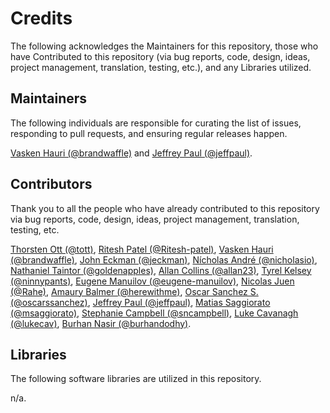# Credits

The following acknowledges the Maintainers for this repository, those who have Contributed to this repository (via bug reports, code, design, ideas, project management, translation, testing, etc.), and any Libraries utilized.

## Maintainers

The following individuals are responsible for curating the list of issues, responding to pull requests, and ensuring regular releases happen.

[Vasken Hauri (@brandwaffle)](https://github.com/brandwaffle) and [Jeffrey Paul (@jeffpaul)](https://github.com/jeffpaul).

## Contributors

Thank you to all the people who have already contributed to this repository via bug reports, code, design, ideas, project management, translation, testing, etc.

[Thorsten Ott (@tott)](https://github.com/tott), [Ritesh Patel (@Ritesh-patel)](https://github.com/Ritesh-patel), [Vasken Hauri (@brandwaffle)](https://github.com/brandwaffle), [John Eckman (@jeckman)](https://github.com/jeckman), [Nícholas André (@nicholasio)](https://github.com/nicholasio), [Nathaniel Taintor (@goldenapples)](https://github.com/goldenapples), [Allan Collins (@allan23)](https://github.com/allan23), [Tyrel Kelsey (@ninnypants)](https://github.com/ninnypants), [Eugene Manuilov (@eugene-manuilov)](https://github.com/eugene-manuilov), [Nicolas Juen (@Rahe)](https://github.com/Rahe), [Amaury Balmer (@herewithme)](https://github.com/herewithme), [Oscar Sanchez S. (@oscarssanchez)](https://github.com/oscarssanchez), [Jeffrey Paul (@jeffpaul)](https://github.com/jeffpaul), [Matias Saggiorato (@msaggiorato)](https://github.com/msaggiorato), [Stephanie Campbell (@sncampbell)](https://github.com/sncampbell), [Luke Cavanagh (@lukecav)](https://github.com/lukecav), [Burhan Nasir (@burhandodhy)](https://github.com/burhandodhy).

## Libraries

The following software libraries are utilized in this repository.

n/a.
